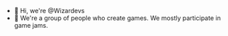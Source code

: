 - 👋 Hi, we're @Wizardevs
- 👀 We're a group of people who create games. We mostly participate in game jams.

<!---
Wizardevs/Wizardevs is a ✨ special ✨ repository because its `README.md` (this file) appears on your GitHub profile.
You can click the Preview link to take a look at your changes.
--->
